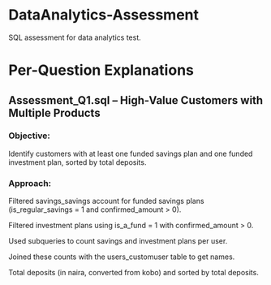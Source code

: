 # DataAnalytics-Assessment
SQL assessment for data analytics test.

# Per-Question Explanations

## Assessment_Q1.sql – High-Value Customers with Multiple Products

### Objective: 

Identify customers with at least one funded savings plan and one funded investment plan, sorted by total deposits.

### Approach:

Filtered savings_savings account for funded savings plans (is_regular_savings = 1 and confirmed_amount > 0).

Filtered investment plans using is_a_fund = 1 with confirmed_amount > 0.

Used subqueries to count savings and investment plans per user.

Joined these counts with the users_customuser table to get names.

Total deposits (in naira, converted from kobo) and sorted by total deposits.
